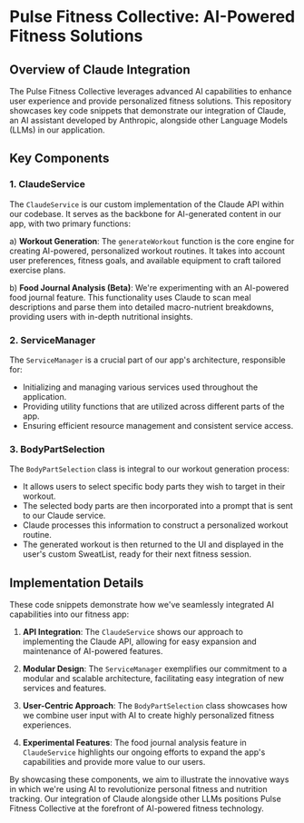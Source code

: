 
# Pulse Fitness Collective: AI-Powered Fitness Solutions

## Overview of Claude Integration

The Pulse Fitness Collective leverages advanced AI capabilities to enhance user experience and provide personalized fitness solutions. This repository showcases key code snippets that demonstrate our integration of Claude, an AI assistant developed by Anthropic, alongside other Language Models (LLMs) in our application.

## Key Components

### 1. ClaudeService

The `ClaudeService` is our custom implementation of the Claude API within our codebase. It serves as the backbone for AI-generated content in our app, with two primary functions:

a) **Workout Generation**: The `generateWorkout` function is the core engine for creating AI-powered, personalized workout routines. It takes into account user preferences, fitness goals, and available equipment to craft tailored exercise plans.

b) **Food Journal Analysis (Beta)**: We're experimenting with an AI-powered food journal feature. This functionality uses Claude to scan meal descriptions and parse them into detailed macro-nutrient breakdowns, providing users with in-depth nutritional insights.

### 2. ServiceManager

The `ServiceManager` is a crucial part of our app's architecture, responsible for:

- Initializing and managing various services used throughout the application.
- Providing utility functions that are utilized across different parts of the app.
- Ensuring efficient resource management and consistent service access.

### 3. BodyPartSelection

The `BodyPartSelection` class is integral to our workout generation process:

- It allows users to select specific body parts they wish to target in their workout.
- The selected body parts are then incorporated into a prompt that is sent to our Claude service.
- Claude processes this information to construct a personalized workout routine.
- The generated workout is then returned to the UI and displayed in the user's custom SweatList, ready for their next fitness session.

## Implementation Details

These code snippets demonstrate how we've seamlessly integrated AI capabilities into our fitness app:

1. **API Integration**: The `ClaudeService` shows our approach to implementing the Claude API, allowing for easy expansion and maintenance of AI-powered features.

2. **Modular Design**: The `ServiceManager` exemplifies our commitment to a modular and scalable architecture, facilitating easy integration of new services and features.

3. **User-Centric Approach**: The `BodyPartSelection` class showcases how we combine user input with AI to create highly personalized fitness experiences.

4. **Experimental Features**: The food journal analysis feature in `ClaudeService` highlights our ongoing efforts to expand the app's capabilities and provide more value to our users.

By showcasing these components, we aim to illustrate the innovative ways in which we're using AI to revolutionize personal fitness and nutrition tracking. Our integration of Claude alongside other LLMs positions Pulse Fitness Collective at the forefront of AI-powered fitness technology.
